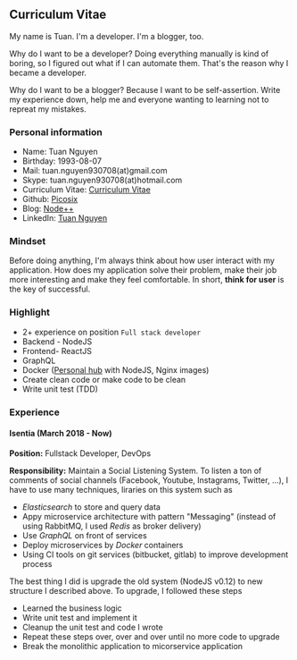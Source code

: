## Curriculum Vitae

My name is Tuan. I'm a developer. I'm a blogger, too.

Why do I want to be a developer? Doing everything manually is kind of boring, so I figured out what if I can automate them. That's the reason why I became a developer.

Why do I want to be a blogger? Because I want to be self-assertion. Write my experience down, help me and everyone wanting to learning not to repreat my mistakes.

### Personal information

- Name: Tuan Nguyen
- Birthday: 1993-08-07
- Mail: tuan.nguyen930708(at)gmail.com
- Skype: tuan.nguyen930708(at)hotmail.com
- Curriculum Vitae: [Curriculum Vitae](https://picosix.github.io/cv/)
- Github: [Picosix](https://github.com/picosix)
- Blog: [Node++](http://nodeplusplus.com/)
- LinkedIn: [Tuan Nguyen](https://www.linkedin.com/in/tuan-nguyen-p6/)

### Mindset

Before doing anything, I'm always think about how user interact with my application. How does my application solve their problem, make their job more interesting and make they feel comfortable. In short, **think for user** is the key of successful.

### Highlight

- 2+ experience on position `Full stack developer`
- Backend - NodeJS
- Frontend- ReactJS
- GraphQL
- Docker ([Personal hub](https://hub.docker.com/u/picosix/) with NodeJS, Nginx images)
- Create clean code or make code to be clean
- Write unit test (TDD)

### Experience

#### Isentia (March 2018 - Now)

**Position:** Fullstack Developer, DevOps

**Responsibility:** Maintain a Social Listening System. To listen a ton of comments of social channels (Facebook, Youtube, Instagrams, Twitter, ...), I have to use many techniques, liraries on this system such as

- _Elasticsearch_ to store and query data
- Appy microservice architecture with pattern "Messaging" (instead of using RabbitMQ, I used _Redis_ as broker delivery)
- Use _GraphQL_ on front of services
- Deploy microservices by _Docker_ containers
- Using CI tools on git services (bitbucket, gitlab) to improve development process

The best thing I did is upgrade the old system (NodeJS v0.12) to new structure I described above. To upgrade, I followed these steps

- Learned the business logic
- Write unit test and implement it
- Cleanup the unit test and code I wrote
- Repeat these steps over, over and over until no more code to upgrade
- Break the monolithic application to micorservice application
